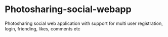 # Photosharing-social-webapp
Photosharing social web application with support for multi user registration, login, friending, likes, comments etc
